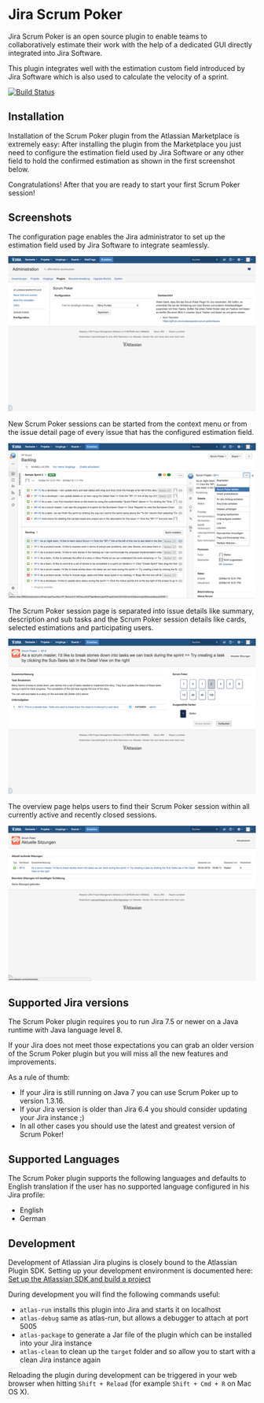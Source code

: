 # Jira Scrum Poker

Jira Scrum Poker is an open source plugin to enable teams to collaboratively estimate their work with the help of a dedicated GUI directly integrated into Jira Software.

This plugin integrates well with the estimation custom field introduced by Jira Software which is also used to calculate the velocity of a sprint.

[![Build Status](https://travis-ci.org/codescape/jira-scrum-poker.svg?branch=master)](https://travis-ci.org/codescape/jira-scrum-poker)

## Installation

Installation of the Scrum Poker plugin from the Atlassian Marketplace is extremely easy: After installing the plugin from the Marketplace you just need to configure the estimation field used by Jira Software or any other field to hold the confirmed estimation as shown in the first screenshot below. 

Congratulations! After that you are ready to start your first Scrum Poker session!

## Screenshots

The configuration page enables the Jira administrator to set up the estimation field used by Jira Software to integrate seamlessly.

![Configuration](/etc/screenshots/scrum-poker-configuration.png)

New Scrum Poker sessions can be started from the context menu or from the issue detail page of every issue that has the configured estimation field.

![Start Scrum Poker session](/etc/screenshots/scrum-poker-start.png)

The Scrum Poker session page is separated into issue details like summary, description and sub tasks and the Scrum Poker session details like cards, selected estimations and participating users.   

![Running Scrum Poker session](/etc/screenshots/scrum-poker-session.png)

The overview page helps users to find their Scrum Poker session within all currently active and recently closed sessions.

![Active sessions Overview](/etc/screenshots/scrum-poker-active-sessions.png)

## Supported Jira versions

The Scrum Poker plugin requires you to run Jira 7.5 or newer on a Java runtime with Java language level 8.

If your Jira does not meet those expectations you can grab an older version of the Scrum Poker plugin but you will miss all the new features and improvements. 

As a rule of thumb:

* If your Jira is still running on Java 7 you can use Scrum Poker up to version 1.3.16.
* If your Jira version is older than Jira 6.4 you should consider updating your Jira instance ;)
* In all other cases you should use the latest and greatest version of Scrum Poker!

## Supported Languages

The Scrum Poker plugin supports the following languages and defaults to English translation if the user has no supported language configured in his Jira profile:

* English
* German

## Development

Development of Atlassian Jira plugins is closely bound to the Atlassian Plugin SDK. Setting up your development environment is documented here: [Set up the Atlassian SDK and build a project](https://developer.atlassian.com/docs/getting-started/set-up-the-atlassian-plugin-sdk-and-build-a-project) 

During development you will find the following commands useful:

* `atlas-run` installs this plugin into Jira and starts it on localhost
* `atlas-debug` same as atlas-run, but allows a debugger to attach at port 5005
* `atlas-package` to generate a Jar file of the plugin which can be installed into your Jira instance
* `atlas-clean` to clean up the `target` folder and so allow you to start with a clean Jira instance again

Reloading the plugin during development can be triggered in your web browser when hitting `Shift + Reload` (for example `Shift + Cmd + R` on Mac OS X).
